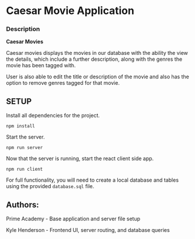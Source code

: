 # Caesar Movie Application

### Description

**Caesar Movies**

Caesar movies displays the movies in our database with the ability the view the details, 
which include a further description, along with the genres the movie has been tagged with.

User is also able to edit the title or description of the movie and also has the option
to remove genres tagged for that movie. 

## SETUP

Install all dependencies for the project.

```
npm install
```

Start the server.

```
npm run server
```

Now that the server is running, start the react client side app.

```
npm run client
```

For full functionality, you will need to create a local database and tables using the provided `database.sql` file. 

## Authors:

Prime Academy - Base application and server file setup

Kyle Henderson - Frontend UI, server routing, and database queries